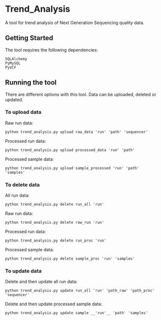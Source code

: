 # Trend_Analysis

A tool for trend analysis of Next Generation Sequencing quality data.

## Getting Started 
The tool requires the following dependencies:
```
SQLAlchemy
PyMySQL
PyVCF
```

## Running the tool
There are different options with this tool.
Data can be uploaded, deleted or updated.

### To upload data
Raw run data:
```
python trend_analysis.py upload raw_data 'run' 'path' 'sequencer'
```
Processed run data:
```
python trend_analysis.py upload processed_data 'run' 'path'
```
Processed sample data:
```
python trend_analysis.py upload sample_processed 'run' 'path' 'samples'
```

### To delete data
All run data:
```
python trend_analysis.py delete run_all 'run'
```
Raw run data:
```
python trend_analysis.py delete raw_run 'run'
```
Processed run data:
```
python trend_analysis.py delete run_proc 'run'
```
Processed sample data:
```
python trend_analysis.py delete sample_proc 'run' 'samples'
```

### To update data
Delete and then update all run data:
```
python trend_analysis.py update run_all 'run' 'path_raw' 'path_proc' 'sequencer'
```
Delete and then update processed sample data:
```
python trend_analysis.py update sample __'run'__ 'path' 'samples'
```
